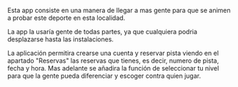 Esta app consiste en una manera de llegar a mas gente para que se animen a probar este deporte en esta localidad.

La app la usaría gente de todas partes, ya que cualquiera podria desplazarse hasta las instalaciones.

La aplicación permitira crearse una cuenta y reservar pista viendo en el apartado "Reservas" las reservas que tienes, es decir, numero de pista, fecha y hora. Mas adelante se añadira la función de seleccionar tu nivel para que la gente pueda diferenciar y escoger contra quien jugar.